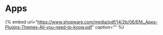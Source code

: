 # Apps

{% embed url="https://www.shopware.com/media/pdf/14/2b/06/EN\_Apps-Plugins-Themes-All-you-need-to-know.pdf" caption="" %}

